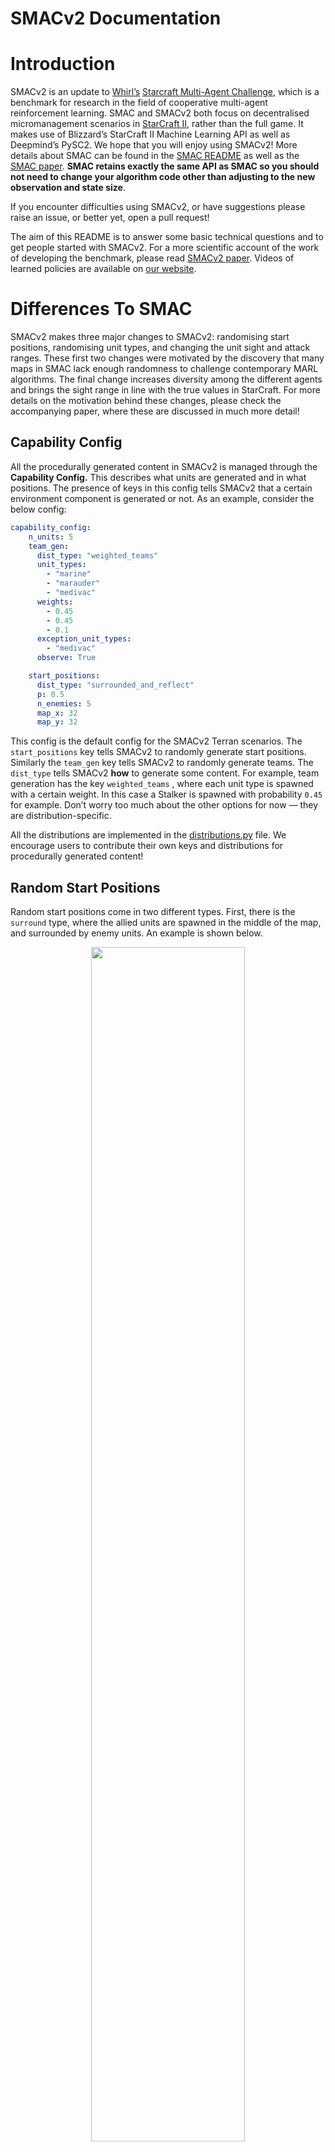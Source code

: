 # SMACv2 Documentation

# Introduction

SMACv2 is an update to [Whirl’s](https://whirl.cs.ox.ac.uk/) [Starcraft Multi-Agent Challenge](https://github.com/oxwhirl/smac), which is a benchmark for research in the field of cooperative multi-agent reinforcement learning. SMAC and SMACv2 both focus on decentralised micromanagement scenarios in [StarCraft II](https://starcraft2.com/en-gb/), rather than the full game. It makes use of Blizzard’s StarCraft II Machine Learning API as well as Deepmind’s PySC2. We hope that you will enjoy using SMACv2! More details about SMAC can be found in the [SMAC README](https://github.com/oxwhirl/smac/blob/master/README.md) as well as the [SMAC paper](https://arxiv.org/abs/1902.04043). **SMAC retains exactly the same API as SMAC so you should not need to change your algorithm code other than adjusting to the new observation and state size**.

If you encounter difficulties using SMACv2, or have suggestions please raise an issue, or better yet, open a pull request!

The aim of this README is to answer some basic technical questions and to get people started with SMACv2. For a more scientific account of the work of developing the benchmark, please read [SMACv2 paper](https://arxiv.org/abs/2212.07489). Videos of learned policies are available on [our website](https://sites.google.com/view/smacv2).

# Differences To SMAC

SMACv2 makes three major changes to SMACv2: randomising start positions, randomising unit types, and changing the unit sight and attack ranges. These first two changes were motivated by the discovery that many maps in SMAC lack enough randomness to challenge contemporary MARL algorithms. The final change increases diversity among the different agents and brings the sight range in line with the true values in StarCraft. For more details on the motivation behind these changes, please check the accompanying paper, where these are discussed in much more detail!

## Capability Config

All the procedurally generated content in SMACv2 is managed through the **Capability Config.** This describes what units are generated and in what positions. The presence of keys in this config tells SMACv2 that a certain environment component is generated or not. As an example, consider the below config:

```yaml
capability_config:
    n_units: 5
    team_gen:
      dist_type: "weighted_teams"
      unit_types: 
        - "marine"
        - "marauder"
        - "medivac"
      weights:
        - 0.45
        - 0.45
        - 0.1
      exception_unit_types:
        - "medivac"
      observe: True

    start_positions:
      dist_type: "surrounded_and_reflect"
      p: 0.5
      n_enemies: 5
      map_x: 32
      map_y: 32
```

This config is the default config for the SMACv2 Terran scenarios. The `start_positions` key tells SMACv2 to randomly generate start positions. Similarly the `team_gen` key tells SMACv2 to randomly generate teams. The `dist_type` tells SMACv2 **how** to generate some content. For example, team generation has the key `weighted_teams` , where each unit type is spawned with a certain weight. In this case a Stalker is spawned with probability `0.45` for example. Don’t worry too much about the other options for now — they are distribution-specific.

All the distributions are implemented in the [distributions.py](https://github.com/oxwhirl/smacv2/blob/main/smac/env/starcraft2/distributions.py) file. We encourage users to contribute their own keys and distributions for procedurally generated content!

## Random Start Positions

Random start positions come in two different types. First, there is the `surround` type, where the allied units are spawned in the middle of the map, and surrounded by enemy units. An example is shown below.

<p align="center">
 <img width="70%" src="docs/imgs/surrounded.png" />
</p>

This challenges the allied units to overcome the enemies approach from multiple angles at once. Secondly, there are the `reflect` scenarios. These randomly select positions for the allied units, and then reflect their positions in the midpoint of the map to get the enemy spawn positions. For example see the image below.

<p align="center">
 <img width="70%" src="docs/imgs/reflect.png" />
</p>


The probability of one type of scenario or the other is controlled with the `p` setting in the capability config. The cones are not visible in the above screenshot because they have not spawned in yet. 

## Random Unit Types

Battles in SMACv2 do not always feature units of the same type each time, as they did in SMAC. Instead, units are spawned randomly according to certain pre-fixed probabilities. Units in StarCraft II are split up into different *races.* Units from different races cannot be on the same team. For each of the three races (Protoss, Terran, and Zerg), SMACv2 uses three unit types.

| Race | Unit | Generation Probability |
| --- | --- | --- |
| Terran | Marine | 0.45 |
|  | Marauder | 0.45 |
|  | Medivac | 0.1 |
| Protoss | Stalker | 0.45 |
|  | Zealot | 0.45 |
|  | Colossus | 0.1 |
| Zerg | Zergling | 0.45 |
|  | Hydralisk | 0.45 |
|  | Baneling | 0.1 |

Each race has a unit that is generated less often than the others. These are for different reasons. Medivacs are healing-only units and so an abundance of them leads to strange, very long scenarios. Colossi are very powerful units and over-generating them leads to battles being solely determined by colossus use. Banelings are units that explode. If they are too prevalent, the algorithm learns to hide in the corner and hope the enemies all explode!

These weights are all controllable via the `capability_config` . However, if you do decide to change them we recommend that you do some tests to check that the scenarios you have made are sensible! Weights changes can sometimes have unexpected consequences.

# Getting Started

This section will take you through the basic set-up of SMACv2. The set-up process has changed very little from the process for SMAC, so if you are familiar with that, follow the steps as you usually would. Make sure you have the `32x32_flat.SC2Map` map file in your `SMAC_Maps` folder. You can download the `SMAC_Maps` folder [here](https://github.com/oxwhirl/smacv2/releases/tag/maps#:~:text=3-,SMAC_Maps.zip,-503%20KB).

First, you will need to install StarCraft II. On windows or mac, follow the instructions on the [StarCraft website](https://starcraft2.com/en-gb/). For linux, you can use the bash script [here](https://github.com/benellis3/mappo/blob/main/install_sc2.sh). Then copy 

Then simply install SMAC as a package:

```bash
pip install git+https://github.com/oxwhirl/smacv2.git
```

[NOTE]: If you want to extend SMACv2, you must install it like this:

```bash
git clone https://github.com/oxwhirl/smacv2.git
cd smacv2
pip install -e ".[dev]"
pre-commit install
```

If you tried these instructions and couldn’t get SMACv2 to work, please let us know by raising an issue. 

We also added configs for the protoss, terran and zerg configs to the [examples folder](https://github.com/oxwhirl/smacv2/tree/main/smacv2/examples/configs). Note that you will have to change the `n_units` and `n_enemies` config to access the different scenarios. 
For clarity, the correct settings are in the table below, but the first number in the scenario name is the number of allies (`n_units`) 
and the second is the number of enemies (`n_enemies`).

|      Scenario      | Config File          | `n_units`  | `n_enemies` |
|--------------------|----------------------|------------|-------------|
| `protoss_5_vs_5`   | sc2_gen_protoss.yaml |          5 |           5 |
| `zerg_5_vs_5`      | sc2_gen_zerg.yaml    |          5 |           5 |
| `terran_5_vs_5`    | sc2_gen_terran.yaml  |          5 |           5 |
| `protoss_10_vs_10` | sc2_gen_protoss.yaml |         10 |          10 |
| `zerg_10_vs_10`    | sc2_gen_zerg.yaml    |         10 |          10 |
| `terran_10_vs_10`  | sc2_gen_terran.yaml  |         10 |          10 |
| `protoss_20_vs_20` | sc2_gen_protoss.yaml |         20 |          20 |
| `zerg_20_vs_20`    | sc2_gen_zerg.yaml    |         20 |          20 |
| `terran_20_vs_20`  | sc2_gen_terran.yaml  |         20 |          20 |
| `protoss_10_vs_11` | sc2_gen_protoss.yaml |         10 |          11 |
| `zerg_10_vs_11`    | sc2_gen_zerg.yaml    |         10 |          11 |
| `terran_10_vs_11`  | sc2_gen_terran.yaml  |         10 |          11 |
| `protoss_20_vs_23` | sc2_gen_protoss.yaml |         20 |          23 |
| `zerg_20_vs_23`    | sc2_gen_zerg.yaml    |         20 |          23 |
| `terran_20_vs_23`  | sc2_gen_terran.yaml  |         20 |          23 |

# Training Results

The smacv2 repo contains the [results](https://github.com/oxwhirl/smacv2/tree/main/smacv2/examples/results) of MAPPO and QMIX baselines that you can compare now. Please 
ensure that you are using the correct version of starcraft as otherwise your results will not be
comparable. Using the `install_sc2.sh` in the [mappo](https://github.com/benellis3/mappo/blob/main/install_sc2.sh) repo for example will ensure this.

# Modifying SMACv2

SMACv2 procedurally generates some content. We encourage everyone to modify and expand upon the procedurally generated content in SMACv2. 

Procedurally generated content conceptually has two parts: a distribution and an implementation. The implementation part lives in the [starcraft2.py](https://github.com/oxwhirl/smacv2/blob/main/smac/env/starcraft2/starcraft2.py) file and should handle actually generating whatever content is required (e.g. the spawning units at the correct start positions) using the StarCraft APIs given a config passed in at the start of the episode to the `reset` function. 

The second part is the distribution. These live in [distributions.py](https://github.com/oxwhirl/smacv2/blob/main/smac/env/starcraft2/distributions.py) and specify the distribution the content is generated according to. For example start positions might be generated randomly across the whole map. The `distributions.py` file contains a few examples of distributions for the already implemented generated content in SMAC.

# Code Example

SMACv2 follows the same API as SMAC and so can be used exactly the same way. As an example, the below code allows individual agents to execute random policies. The config corresponds to the 5 unit Terran map from SMACv2. 

```python
from __future__ import absolute_import
from __future__ import division
from __future__ import print_function
from os import replace

from smac.env import StarCraft2Env
import numpy as np
from absl import logging
import time

from smac.env.starcraft2.wrapper import StarCraftCapabilityEnvWrapper

logging.set_verbosity(logging.DEBUG)

def main():

    distribution_config = {
        "n_units": 5,
        "team_gen": {
            "dist_type": "weighted_teams",
            "unit_types": ["marine", "marauder", "medivac"],
            "exception_unit_types": ["medivac"],
            "weights": [0.45, 0.45, 0.1],
            "observe": True,
        },
        "start_positions": {
            "dist_type": "surrounded_and_reflect",
            "p": 0.5,
            "n_enemies": 5,
            "map_x": 32,
            "map_y": 32,
        },
    }
    env = StarCraftCapabilityEnvWrapper(
        capability_config=distribution_config,
        map_name="10gen_terran",
        debug=True,
        conic_fov=False,
        obs_own_pos=True,
        use_unit_ranges=True,
        min_attack_range=2,
    )

    env_info = env.get_env_info()

    n_actions = env_info["n_actions"]
    n_agents = env_info["n_agents"]

    n_episodes = 10

    print("Training episodes")
    for e in range(n_episodes):
        env.reset()
        terminated = False
        episode_reward = 0

        while not terminated:
            obs = env.get_obs()
            state = env.get_state()
            # env.render()  # Uncomment for rendering

            actions = []
            for agent_id in range(n_agents):
                avail_actions = env.get_avail_agent_actions(agent_id)
                avail_actions_ind = np.nonzero(avail_actions)[0]
                action = np.random.choice(avail_actions_ind)
                actions.append(action)

            reward, terminated, _ = env.step(actions)
            time.sleep(0.15)
            episode_reward += reward
        print("Total reward in episode {} = {}".format(e, episode_reward))

if __name__ == "__main__":
    main()
```

# Citation
If you use SMACv2 in your work, please cite:

```
@inproceedings{ellis2023smacv,
    title={{SMAC}v2: An Improved Benchmark for Cooperative Multi-Agent Reinforcement Learning},
    author={Benjamin Ellis and Jonathan Cook and Skander Moalla and Mikayel Samvelyan and Mingfei Sun and Anuj Mahajan and Jakob Nicolaus Foerster and Shimon Whiteson},
    booktitle={Thirty-seventh Conference on Neural Information Processing Systems Datasets and Benchmarks Track},
    year={2023},
    url={https://openreview.net/forum?id=5OjLGiJW3u}
}
```

# FAQ

### Why do SMAC maps not work in SMACv2?

For now, SMAC is not backwards compatible with old SMAC maps, although we will implement this if there is enough demand.

# Questions/Comments

If you have any questions or suggestions either raise an issue in this repo or email [Ben Ellis](mailto:benellis@robots.ox.ac.uk) and we will try our
best to answer your query.

